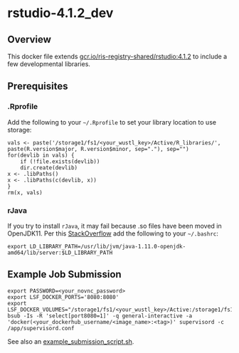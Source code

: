 # rstudio-4.1.2_dev

## Overview

This docker file extends [gcr.io/ris-registry-shared/rstudio:4.1.2](https://console.cloud.google.com/gcr/images/ris-registry-shared/GLOBAL/rstudio@sha256:839b8bcb94f4129d7f82223b5976d017ae014a906f312ad144d1a711e2631eef/details?tag=4.1.2) to include a few developmental libraries.

## Prerequisites

### .Rprofile

Add the following to your `~/.Rprofile` to set your library location to use storage:

```
vals <- paste('/storage1/fs1/<your_wustl_key>/Active/R_libraries/', paste(R.version$major, R.version$minor, sep="."), sep="")
for(devlib in vals) {
    if (!file.exists(devlib))
    dir.create(devlib)
x <- .libPaths()
x <- .libPaths(c(devlib, x))
}
rm(x, vals)
```

### rJava

If you try to install `rJava`, it may fail because .so files have been moved in OpenJDK11. Per this [StackOverflow](https://stackoverflow.com/questions/58607146/unable-to-run-a-simple-jni-program-error-message-when-installing-rjava-on-r-3) add the following to your `~/.bashrc`:

```
export LD_LIBRARY_PATH=/usr/lib/jvm/java-1.11.0-openjdk-amd64/lib/server:$LD_LIBRARY_PATH
```

## Example Job Submission

```
export PASSWORD=<your_novnc_password>
export LSF_DOCKER_PORTS='8080:8080'
export LSF_DOCKER_VOLUMES="/storage1/fs1/<your_wustl_key>/Active:/storage1/fs1/<your_wustl_key>/Active"
bsub -Is -R 'select[port8080=1]' -q general-interactive -a 'docker(<your_dockerhub_username/<image_name>:<tag>)' supervisord -c /app/supervisord.conf
```

See also an [example_submission_script.sh](example_submission_script.sh).
